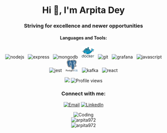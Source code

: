 

<h1 align="center">Hi 👋, I'm Arpita Dey</h1>
<h3 align="center">Striving for excellence and newer opportunities</h3>

<h4 align="center">Languages and Tools:</h4>
<p align="center">
   <img src="https://user-images.githubusercontent.com/74038190/212257460-738ff738-247f-4445-a718-cdd0ca76e2db.gif" alt="nodejs" width="40" height="40"/>  &nbsp
   <img src="https://user-images.githubusercontent.com/74038190/238200441-1a797f46-efe4-41e6-9e75-5303e1bbcbfa.gif" alt="express" width="40" height="40"/> &nbsp
   <img src="https://user-images.githubusercontent.com/74038190/238200620-398b19b1-9aae-4c1f-8bc0-d172a2c08d68.gif" alt="mongodb" width="40" height="40"/>  &nbsp
  <img src="https://raw.githubusercontent.com/devicons/devicon/master/icons/docker/docker-original-wordmark.svg" alt="docker" width="40" height="40"/> &nbsp
  <img src="https://user-images.githubusercontent.com/74038190/212281775-b468df30-4edc-4bf8-a4ee-f52e1aaddc86.gif" alt="git" width="40" height="40"/>  &nbsp
  <img src="https://www.vectorlogo.zone/logos/grafana/grafana-icon.svg" alt="grafana" width="40" height="40"/>  &nbsp
  <img src="https://user-images.githubusercontent.com/74038190/212257454-16e3712e-945a-4ca2-b238-408ad0bf87e6.gif" alt="javascript" width="40" height="40"/>  &nbsp
  <img src="https://www.vectorlogo.zone/logos/jestjsio/jestjsio-icon.svg" alt="jest" width="40" height="40"/>  &nbsp
  <img src="https://raw.githubusercontent.com/devicons/devicon/master/icons/postgresql/postgresql-original-wordmark.svg" alt="postgresql" width="40" height="40"/>  &nbsp
   <img src="https://www.vectorlogo.zone/logos/apache_kafka/apache_kafka-icon.svg" alt="kafka" width="40" height="40"/>  &nbsp
  <img src="https://user-images.githubusercontent.com/74038190/212257467-871d32b7-e401-42e8-a166-fcfd7baa4c6b.gif" alt="react" width="40" height="40"/>  &nbsp
    
</p>
<p align="center">
  <a href="https://github.com/arpita972"><img src="https://user-images.githubusercontent.com/74038190/256977180-54fb7eef-b1e8-41dc-be97-57e4180b3b24.gif"></a>
  <img src="https://komarev.com/ghpvc/?username=arpita972&label=Profile%20views&color=0e75b6&style=flat" alt="Profile views"/>
</p>

<h3 align="center">Connect with me:</h3>
<p align="center">
  <a href="mailto:mailtoarpita972@gmail.com"><img src="https://img.shields.io/badge/Email-%23D14836.svg?&style=for-the-badge&logo=gmail&logoColor=white" alt="Email"></a>
  <a href="https://www.linkedin.com/in/arpita-dey-7521aa211/"><img src="https://img.shields.io/badge/LinkedIn-%230077B5.svg?&style=for-the-badge&logo=linkedin&logoColor=white"alt="LinkedIn"></a>
</p>



<div align="center">
  <img align="center" alt="Coding" width="400" src="https://media.tenor.com/rePDfDWO3XoAAAAd/hacking.gif">
</div>

<div align="center">
  <img src="https://github-readme-stats.vercel.app/api?username=arpita972&show_icons=true&locale=en" alt="arpita972" />
</div>

<div align="center">
  <img src="https://github-readme-streak-stats.herokuapp.com/?user=arpita972&" alt="arpita972" />
</div>
